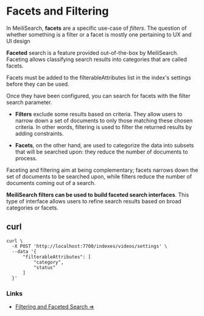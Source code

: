 # Facets and Filtering

In MeiliSearch, **facets** are a specific use-case of *filters*. The question of whether something is a filter or a facet is mostly one pertaining to UX and UI design

**Faceted** search is a feature provided out-of-the-box by MeiliSearch. Faceting allows classifying search results into categories that are called facets.

Facets must be added to the filterableAttributes list in the index's settings before they can be used.

Once they have been configured, you can search for facets with the filter search parameter.


- **Filters** exclude some results based on criteria. They allow users to narrow down a set of documents to only those matching these chosen criteria. In other words, filtering is used to filter the returned results by adding constraints.

- **Facets**, on the other hand, are used to categorize the data into subsets that will be searched upon: they reduce the number of documents to process.

Faceting and filtering aim at being complementary; facets narrows down the set of documents to be searched upon, while filters reduce the number of documents coming out of a search.

**MeiliSearch filters can be used to build faceted search interfaces**. This type of interface allows users to refine search results based on broad categories or facets.


## curl
```
curl \
  -X POST 'http://localhost:7700/indexes/videos/settings' \
  --data '{
      "filterableAttributes": [
          "category",
          "status"
      ]
  }'
```

### Links

- [Filtering and Faceted Search ⇒](https://docs.meilisearch.com/reference/features/filtering_and_faceted_search.html)
